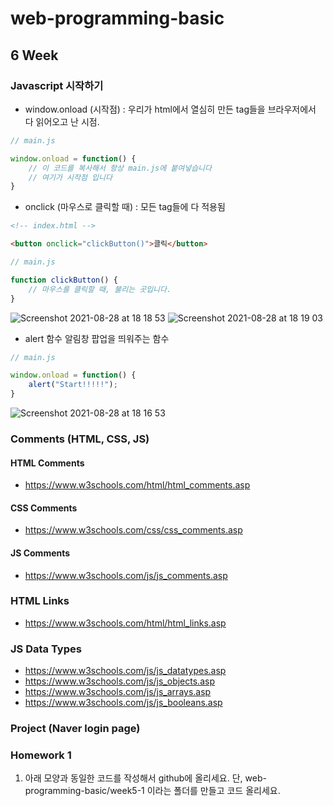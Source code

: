 # web-programming-basic

## 6 Week

### Javascript 시작하기
- window.onload (시작점) : 우리가 html에서 열심히 만든 tag들을 브라우저에서 다 읽어오고 난 시점.
```js
// main.js

window.onload = function() {
    // 이 코드를 복사해서 항상 main.js에 붙여넣습니다
    // 여기가 시작점 입니다
}
```
- onclick (마우스로 클릭할 때) : 모든 tag들에 다 적용됨

```html
<!-- index.html -->

<button onclick="clickButton()">클릭</button>
```

```js
// main.js

function clickButton() {
    // 마우스를 클릭할 때, 불리는 곳입니다.
}
```

![Screenshot 2021-08-28 at 18 18 53](https://user-images.githubusercontent.com/86503646/131213067-b56d8a28-cb39-4d50-a90e-f4d073b8298f.png)
![Screenshot 2021-08-28 at 18 19 03](https://user-images.githubusercontent.com/86503646/131213072-9a0cac2a-3564-4b3c-9ecb-5222ed4a8cc8.png)


- alert 함수
알림창 팝업을 띄워주는 함수

```js
// main.js

window.onload = function() {
    alert("Start!!!!!");
}
```

![Screenshot 2021-08-28 at 18 16 53](https://user-images.githubusercontent.com/86503646/131212999-23127bbb-1b81-4443-8228-25d3c1f4346d.png)

### Comments (HTML, CSS, JS)
#### HTML Comments
- https://www.w3schools.com/html/html_comments.asp
#### CSS Comments
- https://www.w3schools.com/css/css_comments.asp
#### JS Comments
- https://www.w3schools.com/js/js_comments.asp

### HTML Links
- https://www.w3schools.com/html/html_links.asp

### JS Data Types
- https://www.w3schools.com/js/js_datatypes.asp
- https://www.w3schools.com/js/js_objects.asp
- https://www.w3schools.com/js/js_arrays.asp
- https://www.w3schools.com/js/js_booleans.asp


### Project (Naver login page)

### Homework 1
1) 아래 모양과 동일한 코드를 작성해서 github에 올리세요. 단, web-programming-basic/week5-1 이라는 폴더를 만들고 코드 올리세요.

